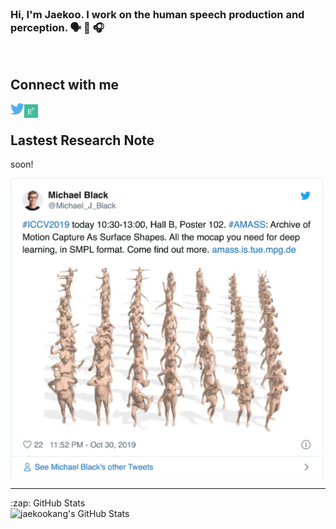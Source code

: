 <br />

### Hi, I'm Jaekoo. I work on the human speech production and perception. 🗣 👅 🎧

<br />

## Connect with me
[<img align="left" alt="jkang | Twitter" width="22px" src="https://raw.githubusercontent.com/jaekookang/jaekookang/main/icon/twitter.svg" />][twitter]
[<img align="left" alt="jkang | ResearchGate" width="22px" src="https://raw.githubusercontent.com/jaekookang/jaekookang/main/icon/researchgate.svg" />][researchgate]

<br />

## Lastest Research Note
soon!

<div>
	<img src="https://raw.githubusercontent.com/jaekookang/jaekookang/main/tweet.png" width="500">
</div>

---
<!-- <details> -->
<summary>:zap: GitHub Stats</summary>

<img align="left" alt="jaekookang's GitHub Stats" src="https://github-readme-stats.vercel.app/api?username=jaekookang&show_icons=true&hide_border=true&hide=prs?count_private=true" />

<!-- </details> -->

[twitter]: https://twitter.com/JKOO85823449
[researchgate]: https://www.researchgate.net/profile/Jaekoo_Kang